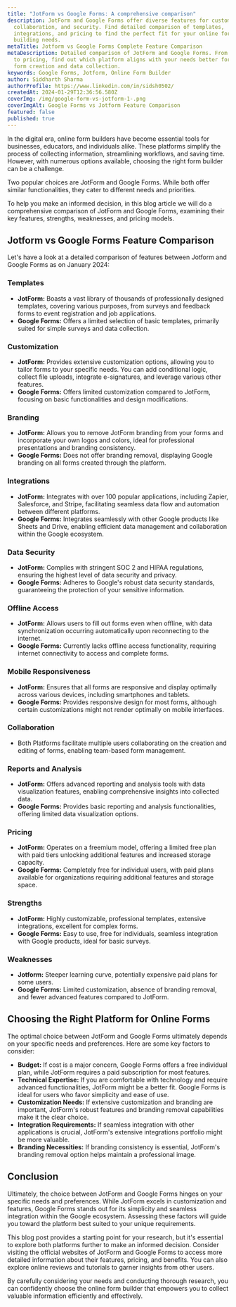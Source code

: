 ```yaml
---
title: "JotForm vs Google Forms: A comprehensive comparison"
description: JotForm and Google Forms offer diverse features for customization,
  collaboration, and security. Find detailed comparison of templates,
  integrations, and pricing to find the perfect fit for your online form
  building needs.
metaTitle: Jotform vs Google Forms Complete Feature Comparison
metaDescription: Detailed comparison of JotForm and Google Forms. From templates
  to pricing, find out which platform aligns with your needs better for online
  form creation and data collection.
keywords: Google Forms, Jotform, Online Form Builder
author: Siddharth Sharma
authorProfile: https://www.linkedin.com/in/sidsh0502/
createdAt: 2024-01-29T12:36:56.580Z
coverImg: /img/google-form-vs-jotform-1-.png
coverImgAlt: Google Forms vs Jotform Feature Comparison
featured: false
published: true
---
```

In the digital era, online form builders have become essential tools for businesses, educators, and individuals alike. These platforms simplify the process of collecting information, streamlining workflows, and saving time. However, with numerous options available, choosing the right form builder can be a challenge. 

Two popular choices are JotForm and Google Forms. While both offer similar functionalities, they cater to different needs and priorities.

To help you make an informed decision, in this blog article we will do a comprehensive comparison of JotForm and Google Forms, examining their key features, strengths, weaknesses, and pricing models.

## Jotform vs Google Forms Feature Comparison

Let's have a look at a detailed comparison of features between Jotform and Google Forms as on January 2024:

### Templates

* **JotForm:** Boasts a vast library of thousands of professionally designed templates, covering various purposes, from surveys and feedback forms to event registration and job applications.
* **Google Forms:** Offers a limited selection of basic templates, primarily suited for simple surveys and data collection.

### Customization

* **JotForm:** Provides extensive customization options, allowing you to tailor forms to your specific needs. You can add conditional logic, collect file uploads, integrate e-signatures, and leverage various other features.
* **Google Forms:** Offers limited customization compared to JotForm, focusing on basic functionalities and design modifications.

### **Branding**

* **JotForm:** Allows you to remove JotForm branding from your forms and incorporate your own logos and colors, ideal for professional presentations and branding consistency.
* **Google Forms:** Does not offer branding removal, displaying Google branding on all forms created through the platform.

### Integrations

* **JotForm:** Integrates with over 100 popular applications, including Zapier, Salesforce, and Stripe, facilitating seamless data flow and automation between different platforms.
* **Google Forms:** Integrates seamlessly with other Google products like Sheets and Drive, enabling efficient data management and collaboration within the Google ecosystem.

### Data Security

* **JotForm:** Complies with stringent SOC 2 and HIPAA regulations, ensuring the highest level of data security and privacy.
* **Google Forms:** Adheres to Google's robust data security standards, guaranteeing the protection of your sensitive information.

### Offline Access

* **JotForm:** Allows users to fill out forms even when offline, with data synchronization occurring automatically upon reconnecting to the internet.
* **Google Forms:** Currently lacks offline access functionality, requiring internet connectivity to access and complete forms.

### Mobile Responsiveness

* **JotForm:** Ensures that all forms are responsive and display optimally across various devices, including smartphones and tablets.
* **Google Forms:** Provides responsive design for most forms, although certain customizations might not render optimally on mobile interfaces.

### Collaboration

* Both Platforms facilitate multiple users collaborating on the creation and editing of forms, enabling team-based form management.

### Reports and Analysis

* **JotForm:** Offers advanced reporting and analysis tools with data visualization features, enabling comprehensive insights into collected data.
* **Google Forms:** Provides basic reporting and analysis functionalities, offering limited data visualization options.

### Pricing

* **JotForm:** Operates on a freemium model, offering a limited free plan with paid tiers unlocking additional features and increased storage capacity.
* **Google Forms:** Completely free for individual users, with paid plans available for organizations requiring additional features and storage space.

### Strengths 

* **JotForm:** Highly customizable, professional templates, extensive integrations, excellent for complex forms.
* **Google Forms:** Easy to use, free for individuals, seamless integration with Google products, ideal for basic surveys.

### Weaknesses 

* **Jotform:** Steeper learning curve, potentially expensive paid plans for some users.
* **Google Forms:** Limited customization, absence of branding removal, and fewer advanced features compared to JotForm.

## Choosing the Right Platform for Online Forms

The optimal choice between JotForm and Google Forms ultimately depends on your specific needs and preferences. Here are some key factors to consider:

* **Budget:** If cost is a major concern, Google Forms offers a free individual plan, while JotForm requires a paid subscription for most features.
* **Technical Expertise:** If you are comfortable with technology and require advanced functionalities, JotForm might be a better fit. Google Forms is ideal for users who favor simplicity and ease of use.
* **Customization Needs:** If extensive customization and branding are important, JotForm's robust features and branding removal capabilities make it the clear choice.
* **Integration Requirements:** If seamless integration with other applications is crucial, JotForm's extensive integrations portfolio might be more valuable.
* **Branding Necessities:** If branding consistency is essential, JotForm's branding removal option helps maintain a professional image.

## Conclusion

Ultimately, the choice between JotForm and Google Forms hinges on your specific needs and preferences. While JotForm excels in customization and features, Google Forms stands out for its simplicity and seamless integration within the Google ecosystem. Assessing these factors will guide you toward the platform best suited to your unique requirements.

This blog post provides a starting point for your research, but it's essential to explore both platforms further to make an informed decision. Consider visiting the official websites of JotForm and Google Forms to access more detailed information about their features, pricing, and benefits. You can also explore online reviews and tutorials to garner insights from other users.

By carefully considering your needs and conducting thorough research, you can confidently choose the online form builder that empowers you to collect valuable information efficiently and effectively.
